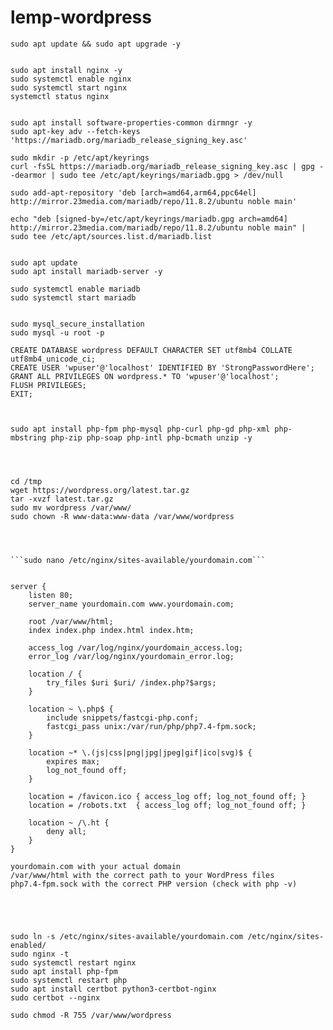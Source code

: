 # lemp-wordpress

```
sudo apt update && sudo apt upgrade -y


sudo apt install nginx -y
sudo systemctl enable nginx
sudo systemctl start nginx
systemctl status nginx


sudo apt install software-properties-common dirmngr -y
sudo apt-key adv --fetch-keys 'https://mariadb.org/mariadb_release_signing_key.asc'

sudo mkdir -p /etc/apt/keyrings
curl -fsSL https://mariadb.org/mariadb_release_signing_key.asc | gpg --dearmor | sudo tee /etc/apt/keyrings/mariadb.gpg > /dev/null

sudo add-apt-repository 'deb [arch=amd64,arm64,ppc64el] http://mirror.23media.com/mariadb/repo/11.8.2/ubuntu noble main'

echo "deb [signed-by=/etc/apt/keyrings/mariadb.gpg arch=amd64] http://mirror.23media.com/mariadb/repo/11.8.2/ubuntu noble main" | sudo tee /etc/apt/sources.list.d/mariadb.list


sudo apt update
sudo apt install mariadb-server -y

sudo systemctl enable mariadb
sudo systemctl start mariadb


sudo mysql_secure_installation
sudo mysql -u root -p

CREATE DATABASE wordpress DEFAULT CHARACTER SET utf8mb4 COLLATE utf8mb4_unicode_ci;
CREATE USER 'wpuser'@'localhost' IDENTIFIED BY 'StrongPasswordHere';
GRANT ALL PRIVILEGES ON wordpress.* TO 'wpuser'@'localhost';
FLUSH PRIVILEGES;
EXIT;



sudo apt install php-fpm php-mysql php-curl php-gd php-xml php-mbstring php-zip php-soap php-intl php-bcmath unzip -y




cd /tmp
wget https://wordpress.org/latest.tar.gz
tar -xvzf latest.tar.gz
sudo mv wordpress /var/www/
sudo chown -R www-data:www-data /var/www/wordpress




```sudo nano /etc/nginx/sites-available/yourdomain.com```


server {
    listen 80;
    server_name yourdomain.com www.yourdomain.com;

    root /var/www/html;
    index index.php index.html index.htm;

    access_log /var/log/nginx/yourdomain_access.log;
    error_log /var/log/nginx/yourdomain_error.log;

    location / {
        try_files $uri $uri/ /index.php?$args;
    }

    location ~ \.php$ {
        include snippets/fastcgi-php.conf;
        fastcgi_pass unix:/var/run/php/php7.4-fpm.sock;
    }

    location ~* \.(js|css|png|jpg|jpeg|gif|ico|svg)$ {
        expires max;
        log_not_found off;
    }

    location = /favicon.ico { access_log off; log_not_found off; }
    location = /robots.txt  { access_log off; log_not_found off; }

    location ~ /\.ht {
        deny all;
    }
}

yourdomain.com with your actual domain
/var/www/html with the correct path to your WordPress files
php7.4-fpm.sock with the correct PHP version (check with php -v)





sudo ln -s /etc/nginx/sites-available/yourdomain.com /etc/nginx/sites-enabled/
sudo nginx -t
sudo systemctl restart nginx
sudo apt install php-fpm
sudo systemctl restart php
sudo apt install certbot python3-certbot-nginx
sudo certbot --nginx

sudo chmod -R 755 /var/www/wordpress


```

